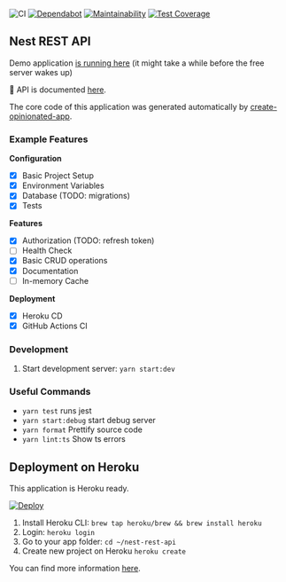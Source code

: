 ![CI](https://github.com/developer239/nest-rest-api/workflows/CI/badge.svg)
[![Dependabot](https://badgen.net/dependabot/developer239/nest-rest-api/241242706?icon=dependabot)](https://dependabot.com/)
[![Maintainability](https://api.codeclimate.com/v1/badges/ae13e67516a18ad471b0/maintainability)](https://codeclimate.com/github/developer239/nest-rest-api/maintainability)
[![Test Coverage](https://api.codeclimate.com/v1/badges/ae13e67516a18ad471b0/test_coverage)](https://codeclimate.com/github/developer239/nest-rest-api/test_coverage)

## Nest REST API

Demo application [is running here](https://nest-rest-api.herokuapp.com/) (it might take a while before the free server wakes up)

📘 API is documented [here](https://nest-rest-api.herokuapp.com/api).

The core code of this application was generated automatically by [create-opinionated-app](https://github.com/developer239/create-opinionated-app).

### Example Features

**Configuration**

- [x] Basic Project Setup
- [x] Environment Variables
- [x] Database (TODO: migrations)
- [x] Tests

**Features**

- [x] Authorization (TODO: refresh token)
- [ ] Health Check
- [x] Basic CRUD operations
- [x] Documentation
- [ ] In-memory Cache

**Deployment**

- [x] Heroku CD
- [x] GitHub Actions CI

### Development

1. Start development server: `yarn start:dev`

### Useful Commands

- `yarn test` runs jest
- `yarn start:debug` start debug server
- `yarn format` Prettify source code
- `yarn lint:ts` Show ts errors

## Deployment on Heroku

This application is Heroku ready.

[![Deploy](https://www.herokucdn.com/deploy/button.png)](https://heroku.com/deploy)

1. Install Heroku CLI: `brew tap heroku/brew && brew install heroku`
2. Login: `heroku login`
3. Go to your app folder: `cd ~/nest-rest-api`
4. Create new project on Heroku `heroku create`

You can find more information [here](https://devcenter.heroku.com/articles/heroku-cli).
